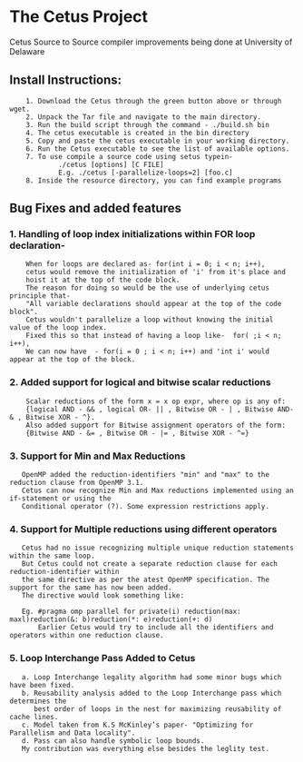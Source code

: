 # The Cetus Project
Cetus Source to Source compiler improvements being done at University of Delaware

## Install Instructions:
        1. Download the Cetus through the green button above or through wget.
        2. Unpack the Tar file and navigate to the main directory.
        3. Run the build script through the command - ./build.sh bin
        4. The cetus executable is created in the bin directory
        5. Copy and paste the cetus executable in your working directory.
        6. Run the Cetus executable to see the list of available options.
        7. To use compile a source code using setus typein-
                ./cetus [options] [C FILE]
                E.g. ./cetus [-parallelize-loops=2] [foo.c]
        8. Inside the resource directory, you can find example programs

## Bug Fixes and added features

### 1. Handling of loop index initializations within FOR loop declaration-
        When for loops are declared as- for(int i = 0; i < n; i++), 
        cetus would remove the initialization of 'i' from it's place and 
        hoist it at the top of the code block.
        The reason for doing so would be the use of underlying cetus principle that- 
        "All variable declarations should appear at the top of the code block". 
        Cetus wouldn't parallelize a loop without knowing the initial value of the loop index.
        Fixed this so that instead of having a loop like-  for( ;i < n; i++),
        We can now have  - for(i = 0 ; i < n; i++) and 'int i' would appear at the top of the block.
    
### 2. Added support for logical and bitwise scalar reductions
        Scalar reductions of the form x = x op expr, where op is any of:
        {logical AND - && , logical OR- || , Bitwise OR - | , Bitwise AND- & , Bitwise XOR - ^}. 
        Also added support for Bitwise assignment operators of the form: 
        {Bitwise AND - &= , Bitwise OR - |= , Bitwise XOR - ^=}
        
### 3. Support for Min and Max Reductions
       OpenMP added the reduction-identifiers "min" and "max" to the reduction clause from OpenMP 3.1.
       Cetus can now recognize Min and Max reductions implemented using an if-statement or using the
       Conditional operator (?). Some expression restrictions apply.
       
### 4. Support for Multiple reductions using different operators
       Cetus had no issue recognizing multiple unique reduction statements within the same loop. 
       But Cetus could not create a separate reduction clause for each reduction-identifier within 
       the same directive as per the atest OpenMP specification. The support for the same has now been added. 
       The directive would look something like:
       
       Eg. #pragma omp parallel for private(i) reduction(max: maxl)reduction(&: b)reduction(*: e)reduction(+: d)
           Earlier Cetus would try to include all the identifiers and operators within one reduction clause.
       
### 5. Loop Interchange Pass Added to Cetus
       a. Loop Interchange legality algorithm had some minor bugs which have been fixed.
       b. Reusability analysis added to the Loop Interchange pass which determines the 
          best order of loops in the nest for maximizing reusability of cache lines. 
       c. Model taken from K.S McKinley’s paper- "Optimizing for Parallelism and Data locality".
       d. Pass can also handle symbolic loop bounds.
       My contribution was everything else besides the leglity test.


    
    
  
            

